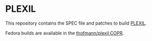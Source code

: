 # PLEXIL
This repository contains the SPEC file and patches to build [PLEXIL](http://plexil.sourceforge.net).

Fedora builds are available in the [thofmann/plexil COPR](https://copr.fedorainfracloud.org/coprs/thofmann/plexil/).
